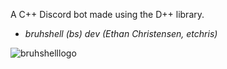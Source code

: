 A C++ Discord bot made using the D++ library.
- _bruhshell (bs) dev (Ethan Christensen, etchris)_

![bruhshelllogo](https://github.com/ethanlchristensen/Jade/assets/55725575/3ee45b42-7a86-4ad6-bcc2-d9b9b1e0b6fa)
